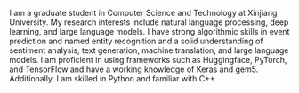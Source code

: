 I am a graduate student in Computer Science and Technology at Xinjiang University. My research interests include natural language processing, deep learning, and large language models. I have strong algorithmic skills in event prediction and named entity recognition and a solid understanding of sentiment analysis, text generation, machine translation, and large language models. I am proficient in using frameworks such as Huggingface, PyTorch, and TensorFlow and have a working knowledge of Keras and gem5. Additionally, I am skilled in Python and familiar with C++.
